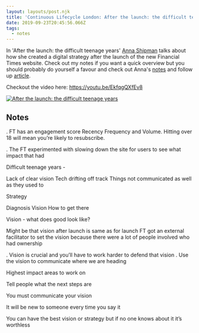 ```yaml
---
layout: layouts/post.njk
title: 'Continuous Lifecycle London: After the launch: the difficult teenage years'
date: 2019-09-23T20:45:56.066Z
tags:
  - notes
---
```

In 'After the launch: the difficult teenage years' [Anna Shipman](https://www.annashipman.co.uk/) talks about how she created a digital strategy after the launch of the new Financial Times website. Check out my notes if you want a quick overview but you should probably do yourself a favour and check out Anna's [notes](https://www.annashipman.co.uk/jfdi/difficult-teenage-years.html) and follow up [article](https://www.annashipman.co.uk/jfdi/no-next-next.html).

Checkout the video here: https://youtu.be/EkfqgQXfEv8

[![After the launch: the difficult teenage years](https://img.youtube.com/vi/FI-WvXYCmIM/0.jpg)](https://www.youtube.com/watch?v=EkfqgQXfEv8 "After the launch: the difficult teenage years")

## Notes

. FT has an engagement score Recency Frequency and Volume. Hitting over 18 will mean you’re likely to resubscribe.

. The FT experimented with slowing down the site for users to see what impact that had

Difficult teenage years -

Lack of clear vision
Tech drifting off track
Things not communicated as well as they used to

Strategy

Diagnosis 
Vision
How to get there

Vision - what does good look like?

Might be that vision after launch is same as for launch
FT got an external facilitator to set the vision because there were a lot of people involved who had ownership

. Vision is crucial and you’ll have to work harder to defend that vision
. Use the vision to communicate where we are heading

Highest impact areas to work on

Tell people what the next steps are

You must communicate your vision

It will be new to someone every time you say it

You can have the best vision or strategy but if no one knows about it it’s worthless


